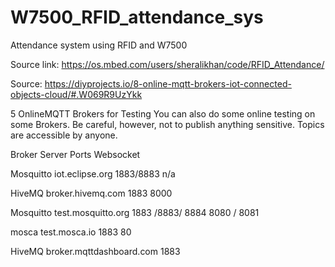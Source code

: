 # W7500_RFID_attendance_sys
Attendance system using RFID and W7500

Source link: https://os.mbed.com/users/sheralikhan/code/RFID_Attendance/

Source: https://diyprojects.io/8-online-mqtt-brokers-iot-connected-objects-cloud/#.W069R9UzYkk

5 OnlineMQTT Brokers  for Testing
You can also do some online testing on some Brokers. Be careful, however, not to publish anything sensitive. Topics are accessible by anyone.

Broker				Server						        Ports				        Websocket

Mosquitto	 		iot.eclipse.org				    1883/8883			      n/a


HiveMQ	 			broker.hivemq.com			    1883				        8000


Mosquitto		    test.mosquitto.org			1883 /8883/ 8884	  8080 / 8081


mosca	 			test.mosca.io				        1883				        80


HiveMQ	 			broker.mqttdashboard.com	1883
